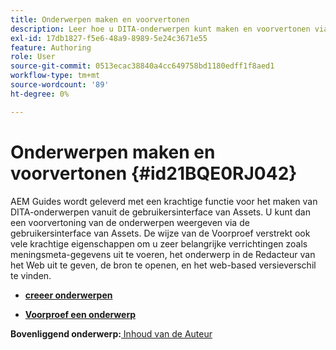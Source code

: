 ```yaml
---
title: Onderwerpen maken en voorvertonen
description: Leer hoe u DITA-onderwerpen kunt maken en voorvertonen via de gebruikersinterface van Assets in AEM Guides.
exl-id: 17db1827-f5e6-48a9-8989-5e24c3671e55
feature: Authoring
role: User
source-git-commit: 0513ecac38840a4cc649758bd1180edff1f8aed1
workflow-type: tm+mt
source-wordcount: '89'
ht-degree: 0%

---
```


# Onderwerpen maken en voorvertonen {#id21BQE0RJ042}

AEM Guides wordt geleverd met een krachtige functie voor het maken van DITA-onderwerpen vanuit de gebruikersinterface van Assets. U kunt dan een voorvertoning van de onderwerpen weergeven via de gebruikersinterface van Assets. De wijze van de Voorproef verstrekt ook vele krachtige eigenschappen om u zeer belangrijke verrichtingen zoals meningsmeta-gegevens uit te voeren, het onderwerp in de Redacteur van het Web uit te geven, de bron te openen, en het web-based versieverschil te vinden.

- **[creeer onderwerpen](web-editor-create-topics.md)**

- **[Voorproef een onderwerp](web-editor-preview-topics.md)**


**Bovenliggend onderwerp:**[ Inhoud van de Auteur ](authoring-content.md)
